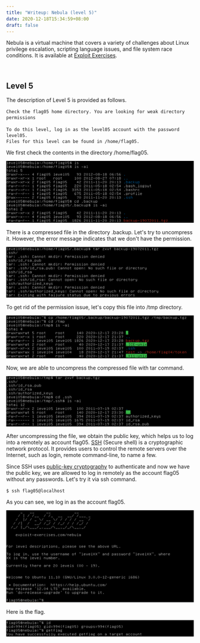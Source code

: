 ```yaml
---
title: "Writeup: Nebula (level 5)"
date: 2020-12-18T15:34:59+08:00
draft: false
---
```


Nebula is a virtual machine that covers a variety of challenges about Linux privilege escalation, scripting language issues, and file system race conditions. It is available at [Exploit Exercises](https://exploit-exercises.lains.space/).

<br>

## Level 5

The description of Level 5 is provided as follows.

```
Check the flag05 home directory. You are looking for weak directory permissions

To do this level, log in as the level05 account with the password level05. 
Files for this level can be found in /home/flag05.
```

We first check the contents in the directory /home/flag05. 

![](https://github.com/chuang76/image/blob/master/05-1.PNG?raw=true)

There is a compressed file in the directory .backup. Let's try to uncompress it. However, the error message indicates that we don't have the permission. 

![](https://github.com/chuang76/image/blob/master/05-2.PNG?raw=true)

To get rid of the permission issue, let's copy this file into /tmp directory. 

![](https://github.com/chuang76/image/blob/master/05-3.PNG?raw=true)

Now, we are able to uncompress the compressed file with tar command. 

![](https://github.com/chuang76/image/blob/master/05-4.PNG?raw=true)

After uncompressing the file, we obtain the public key, which helps us to log into a remotely as account flag05. [SSH](https://en.wikipedia.org/wiki/SSH_(Secure_Shell)) (Secure shell) is a cryptographic network protocol. It provides users to control the remote servers over the Internet, such as login, remote command-line, to name a few. 

Since SSH uses [public-key cryptography](https://en.wikipedia.org/wiki/Public-key_cryptography) to authenticate and now we have the public key, we are allowed to log in remotely as the account flag05 without any passwords. Let's try it via ssh command. 

```
$ ssh flag05@localhost
```

As you can see, we log in as the account flag05. 

![](https://github.com/chuang76/image/blob/master/05-5.PNG?raw=true)

Here is the flag. 

![](https://github.com/chuang76/image/blob/master/05-6.PNG?raw=true)



